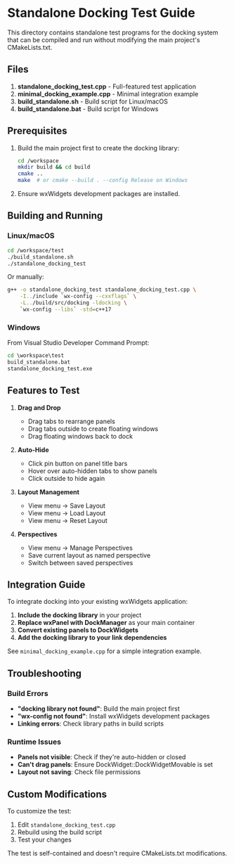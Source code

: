 # Standalone Docking Test Guide

This directory contains standalone test programs for the docking system that can be compiled and run without modifying the main project's CMakeLists.txt.

## Files

1. **standalone_docking_test.cpp** - Full-featured test application
2. **minimal_docking_example.cpp** - Minimal integration example
3. **build_standalone.sh** - Build script for Linux/macOS
4. **build_standalone.bat** - Build script for Windows

## Prerequisites

1. Build the main project first to create the docking library:
   ```bash
   cd /workspace
   mkdir build && cd build
   cmake ..
   make  # or cmake --build . --config Release on Windows
   ```

2. Ensure wxWidgets development packages are installed.

## Building and Running

### Linux/macOS

```bash
cd /workspace/test
./build_standalone.sh
./standalone_docking_test
```

Or manually:
```bash
g++ -o standalone_docking_test standalone_docking_test.cpp \
    -I../include `wx-config --cxxflags` \
    -L../build/src/docking -ldocking \
    `wx-config --libs` -std=c++17
```

### Windows

From Visual Studio Developer Command Prompt:
```cmd
cd \workspace\test
build_standalone.bat
standalone_docking_test.exe
```

## Features to Test

1. **Drag and Drop**
   - Drag tabs to rearrange panels
   - Drag tabs outside to create floating windows
   - Drag floating windows back to dock

2. **Auto-Hide**
   - Click pin button on panel title bars
   - Hover over auto-hidden tabs to show panels
   - Click outside to hide again

3. **Layout Management**
   - View menu → Save Layout
   - View menu → Load Layout
   - View menu → Reset Layout

4. **Perspectives**
   - View menu → Manage Perspectives
   - Save current layout as named perspective
   - Switch between saved perspectives

## Integration Guide

To integrate docking into your existing wxWidgets application:

1. **Include the docking library** in your project
2. **Replace wxPanel with DockManager** as your main container
3. **Convert existing panels to DockWidgets**
4. **Add the docking library to your link dependencies**

See `minimal_docking_example.cpp` for a simple integration example.

## Troubleshooting

### Build Errors

- **"docking library not found"**: Build the main project first
- **"wx-config not found"**: Install wxWidgets development packages
- **Linking errors**: Check library paths in build scripts

### Runtime Issues

- **Panels not visible**: Check if they're auto-hidden or closed
- **Can't drag panels**: Ensure DockWidget::DockWidgetMovable is set
- **Layout not saving**: Check file permissions

## Custom Modifications

To customize the test:

1. Edit `standalone_docking_test.cpp`
2. Rebuild using the build script
3. Test your changes

The test is self-contained and doesn't require CMakeLists.txt modifications.